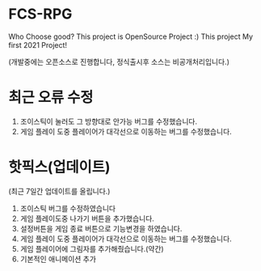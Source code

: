 # FCS-RPG
Who Choose good? This project is OpenSource Project :) This project My first 2021 Project!

(개발중에는 오픈소스로 진행합니다, 정식출시후 소스는 비공개처리입니다.)

# 최근 오류 수정
1. 조이스틱이 눌러도 그 방향대로 안가능 버그를 수정했습니다.
2. 게임 플레이 도중 플레이어가 대각선으로 이동하는 버그를 수정했습니다.

# 핫픽스(업데이트)

(최근 7일간 업데이트를 올립니다.)

1. 조이스틱 버그를 수정하였습니다
2. 게임 플레이도중 나가기 버튼을 추가했습니다.
3. 설정버튼을 게임 종료 버튼으로 기능변경을 하였습니다.
4. 게임 플레이 도중 플레이어가 대각선으로 이동하는 버그를 수정했습니다.
5. 게임 플레이어에 그림자를 추가해줬습니다.(약간)
6. 기본적인 애니메이션 추가